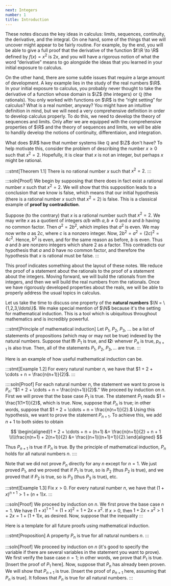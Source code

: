 ```yaml
---
next: Integers
number: 1
title: Introduction
---
```


These notes discuss the key ideas in calculus: limits, sequences, continuity, the derivative, and the integral. On one hand, some of the things that we will uncover might appear to be fairly routine. For example, by the end, you will be able to give a full proof that the derivative of the function $f:\R \to \R$ defined by $f(x) = x^2$ is $2x$, and you will have a rigorous notion of what the word “derivative” means to go alongside the ideas that you learned in your initial exposure to calculus.

On the other hand, there are some subtle issues that require a large amount of development. A key example lies in the study of the real numbers $\R$. In your initial exposure to calculus, you probably never thought to take the derivative of a function whose domain is $\Z$ (the integers) or $\mathbb Q$ (the rationals). You only worked with functions on $\R$ is the “right setting” for calculus? What is a real number, anyway? You might have an intuitive definition in mind, but we will need a very comprehensive definition in order to develop calculus properly. To do this, we need to develop the theory of sequences and limits. Only after we are equipped with the comprehensive properties of $\R$ and the theory of sequences and limits, we will be able to handily develop the notions of continuity, differentiaion, and integration.

What does $\R$ have that number systems like $\mathbb Q$ and $\Z$ don't have? To help motivate this, consider the problem of describing the number $x \geq 0$ such that $x^2 = 2$. Hopefully, it is clear that $x$ is not an integer, but perhaps $x$ might be rational.

:::stmt[Theorem 1.1]
There is no rational number $x$ such that $x^2 = 2$.
:::

:::soln[Proof]
We begin by supposing that there does in fact exist a rational number $x$ such that $x^2=2$. We will show that this supposition leads to a conclusion that we know is false, which means that our initial hypothesis (there is a rational number $x$ such that $x^2=2$) is false. This is a classical example of **proof by contradiction**.

Suppose (to the contrary) that $x$ is a rational number such that $x^2=2$. We may write $x$ as a quotient of integers $a/b$ with $a,b\neq 0$ and $a$ and $b$ having no common factor. Then $a^2 = 2b^2$, which implies that $a^2$ is even. We may now write $a$ as $2c$, where $c$ is a nonzero integer. Now, $2b^2=a^2=(2c)^2 = 4c^2$. Hence, $b^2$ is even, and for the same reason as before, $b$ is even. Thus $a$ and $b$ are nonzero integers which share $2$ as a factor. This contradicts our hypothesis that $a$ and $b$ have no common factor, and therefore the hypothesis that $x$ is rational must be false.
:::

This proof indicates something about the layout of these notes. We reduce the proof of a statement about the rationals to the proof of a statement about the integers. Moving forward, we will build the rationals from the integers, and then we will build the real numbers from the rationals. Once we have rigorously developed properties about the reals, we will be able to properly address the usual topics in calculus.

Let us take the time to discuss one property of the **natural numbers** $\N = \{1,2,3,\ldots\}$. We make special mention of $\N$ because it's the setting for mathematical induction. This is a tool which is ubiquitous throughout mathematics and is incredibly powerful.

:::stmt[Principle of mathematical induction]
Let $P_1$, $P_2$, $P_3$, $\ldots$ be a list of statements of propositions (which may or may not be true) indexed by the natural numbers. Suppose that **I1:** $P_1$ is true, and **I2:** whenver $P_n$ is true, $p_{n+1}$ is also true. Then, all of the statements $P_1,$ $P_2,$ $P_3, \ldots$ are true.
:::

Here is an example of how useful mathematical induction can be.

:::stmt[Example 1.2]
For every natural number $n$, we have that $1 + 2 + \cdots + n = \frac{n(n+1)}{2}$.
:::

::::soln[Proof]
For each natural number $n$, the statement we want to prove is $P_n$: “$1 + 2 + \cdots + n = \frac{n(n+1)}{2}$.” We proceed by induction on $n$. First we will prove that the base case $P_1$ is true. The statement $P_1$ reads $1 = \frac{1(1+1)}{2}$, which is true. Now, suppose that $P_n$ is true; in other words, suppose that $1 + 2 + \cdots + n = \frac{n(n+1)}{2}.$ Using this hypothesis, we want to prove the statement $P_{n+1}$. To achieve this, we add $n+1$ to both sides to obtain

$$ \begin{aligned}1 + 2 + \cdots + n + (n+1) &= \frac{n(n+1)}{2} + n + 1 \\\\\frac{n(n+1) + 2(n+1)}{2} &= \frac{(n+1)((n+1)+1)}{2}.\end{aligned} $$

<!-- $$
\begin{aligned}
1 + 2 + \cdots + n + (n+1) &= \frac{n(n+1)}{2} + n + 1 \\\\
\frac{n(n+1) + 2(n+1)}{2} &= \frac{(n+1)((n+1)+1)}{2}.
\end{aligned}
$$ -->

Thus $P_{n+1}$ is true if $P_n$ is true. By the principle of mathematical induction, $P_n$ holds for all natural numbers $n$.
::::

Note that we did not prove $P_n$ directly for any $n$ except for $n=1$. We just proved $P_1$, and we proved that if $P_1$ is true, so is $P_2$ (thus $P_2$ is true), and we proved that if $P_2$ is true, so is $P_3$ (thus $P_3$ is true), etc.

:::stmt[Example 1.3]
Fix $x > 0$. For every natural number $n$, we have that $(1+x)^{n+1} > 1 + (n+1) x$.
:::

:::soln[Proof]
We proceed by induction on $n$. We first prove the base case $n=1$. We have $(1+x)^{1+1} = (1+x)^2 = 1+2x+x^2.$ If $x > 0$, then $1+2x+x^2 > 1 +2x = 1 + (1+1)x$, as desired. Now, suppose that the inequality
:::

Here is a template for all future proofs using mathematical induction.

:::stmt[Proposition]
A property $P_n$ is true for all natural numbers $n.$
:::

:::soln[Proof]
We proceed by induction on $n$ (it's good to specify the variable if there are several variables in the statement you want to prove). We first verify the base case $n=1$; in other words, we prove that $P_1$ is true. [Insert the proof of $P_1$ here]. Now, suppose that $P_n$ has already been proven. We will show that $P_{n+1}$ is true. [Insert the proof of $p_{n+1}$ here, assuming that $P_n$ is true]. It follows that $P_n$ is true for all natural numbers.
:::
